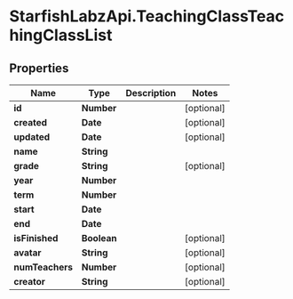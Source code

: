 # StarfishLabzApi.TeachingClassTeachingClassList

## Properties
Name | Type | Description | Notes
------------ | ------------- | ------------- | -------------
**id** | **Number** |  | [optional] 
**created** | **Date** |  | [optional] 
**updated** | **Date** |  | [optional] 
**name** | **String** |  | 
**grade** | **String** |  | [optional] 
**year** | **Number** |  | 
**term** | **Number** |  | 
**start** | **Date** |  | 
**end** | **Date** |  | 
**isFinished** | **Boolean** |  | [optional] 
**avatar** | **String** |  | [optional] 
**numTeachers** | **Number** |  | [optional] 
**creator** | **String** |  | [optional] 
